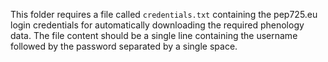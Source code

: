 


This folder requires a file called `credentials.txt` containing the pep725.eu login credentials for automatically downloading the required phenology data. The file content should be a single line containing the username followed by the password separated by a single space.
